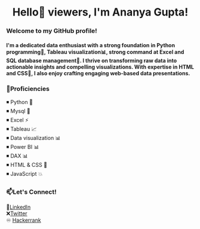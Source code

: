 <h1 align="center">Hello👋 viewers, I'm Ananya Gupta!</h1>
<h3>Welcome to my GitHub profile!</h3>
<h4>I'm a dedicated data enthusiast with a strong foundation in Python programming🐍, Tableau visualization📊, strong command at Excel and SQL database management🎇. I thrive on transforming raw data into actionable insights and compelling visualizations. With expertise in HTML and CSS🎨, I also enjoy crafting engaging web-based data presentations.</h4>


### 🚀Proficiencies
<p>
◾ Python 🐍<br>
◾ Mysql 🎇<br>
◾ Excel ⚡ <br>
◾ Tableau 📈<br>
◾ Data visualization 📊 <br>
◾ Power BI 📊 <br>
◾ DAX 📊 <br>
◾ HTML & CSS 🎨<br>
◾ JavaScript 💥 
</p> 

### 📫Let's Connect!

🔹[LinkedIn](https://www.linkedin.com/in/ananyagupta40/)<br>
❌[Twitter](https://twitter.com/its__ananya)<br>
♾ [Hackerrank](https://www.hackerrank.com/profile/its_ananya)
